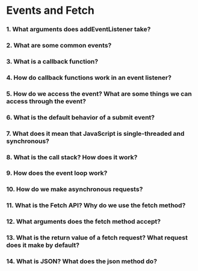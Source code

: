 #  Events and Fetch

### 1. What arguments does addEventListener take?

### 2. What are some common events?

### 3. What is a callback function?

### 4. How do callback functions work in an event listener?

### 5. How do we access the event? What are some things we can access through the event?

### 6. What is the default behavior of a submit event?

### 7. What does it mean that JavaScript is single-threaded and synchronous?

### 8. What is the call stack? How does it work?

### 9. How does the event loop work?

### 10. How do we make asynchronous requests?

### 11. What is the Fetch API? Why do we use the fetch method?

### 12. What arguments does the fetch method accept?

### 13. What is the return value of a fetch request? What request does it make by default?

### 14. What is JSON? What does the json method do?


